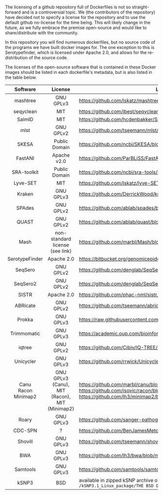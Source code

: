 The licensing of a github repository full of Dockerfiles is not so straight-forward and is a controversial topic. We (the contributors of the repository) have decided not to specify a license for the repository and to use the default github no-license for the time being. This will likely change in the future, as we fully embrace the premise open-source and would like to share/distribute with the community.

In this repository you will find numerous dockerfiles, but no source code of the programs we have built docker images for. The one exception to this is Serotypefinder, which is licensed under Apache 2.0, and allows for the re-distribution of the source code.

The licenses of the open-source software that is contained in these Docker images should be listed in each dockerfile's metadata, but is also listed in the table below.

| Software | License | Link to license |
| :--------: | :-------: | -------- |
| mashtree | GNU GPLv3 | https://github.com/lskatz/mashtree/blob/master/LICENSE |
| seqyclean | MIT | https://github.com/ibest/seqyclean/blob/master/LICENSE |
| SalmID| MIT | https://github.com/hcdenbakker/SalmID/blob/master/LICENSE |
| mlst | GNU GPLv2 | https://github.com/tseemann/mlst/blob/master/LICENSE |
| SKESA | Public Domain | https://github.com/ncbi/SKESA/blob/master/LICENSE |
| FastANI | Apache v2.0 | https://github.com/ParBLiSS/FastANI/blob/master/LICENSE |
| SRA-toolkit | Public Domain | https://github.com/ncbi/sra-tools/blob/master/LICENSE |
| Lyve-SET  | MIT | https://github.com/lskatz/lyve-SET/blob/master/LICENSE |
| Kraken | GNU GPLv3 | https://github.com/DerrickWood/kraken/blob/master/LICENSE |
| SPAdes | GNU GPLv2 | https://github.com/ablab/spades/blob/spades_3.13.0/assembler/LICENSE |
| QUAST | GNU GPLv2 | https://github.com/ablab/quast/blob/master/LICENSE.txt |
| Mash | non-standard license (see link) | https://github.com/marbl/Mash/blob/master/LICENSE.txt |
| SerotypeFinder | Apache 2.0 | https://bitbucket.org/genomicepidemiology/serotypefinder/ |
| SeqSero | GNU GPLv2 | https://github.com/denglab/SeqSero/blob/master/LICENSE |
| SeqSero2 | GNU GPLv2 | https://github.com/denglab/SeqSero2/blob/master/LICENSE |
| SISTR | Apache 2.0 | https://github.com/phac-nml/sistr_cmd/blob/master/LICENSE |
| ABRicate | GNU GPLv2 | https://github.com/tseemann/abricate/blob/master/LICENSE |
| Prokka | GNU GPLv3 | https://raw.githubusercontent.com/tseemann/prokka/master/doc/LICENSE.Prokka |
| Trimmomatic | GNU GPLv3 | https://academic.oup.com/bioinformatics/article/30/15/2114/2390096 |
| iqtree | GNU GPLv2 | https://github.com/Cibiv/IQ-TREE/blob/master/LICENSE |
| Unicycler | GNU GPLv3 | https://github.com/rrwick/Unicycler/blob/master/LICENSE |
| Canu <br/> Racon <br/> Minimap2 | GNU GPLv3 (Canu), <br/> MIT (Racon), <br/> MIT (Minimap2) | https://github.com/marbl/canu/blob/master/README.license.GPL https://github.com/isovic/racon/blob/master/LICENSE https://github.com/lh3/minimap2/blob/master/LICENSE.txt |
| Roary | GNU GPLv3 | https://github.com/sanger-pathogens/Roary/blob/master/GPL-LICENSE |
| CDC-SPN | ? | https://github.com/BenJamesMetcalf/Spn_Scripts_Reference |
| Shovill | GNU GPLv3 | https://github.com/tseemann/shovill/blob/master/LICENSE |
| BWA | GNU GPLv3 | https://github.com/lh3/bwa/blob/master/COPYING |
| Samtools | GNU GPLv3 | https://github.com/samtools/samtools/blob/develop/LICENSE |
| kSNP3 | BSD | available in zipped kSNP archive on sourceforge or in docker image under `/kSNP3.1_Linux_package/THE BSD OPENSOURCE LICENSE.pdf` |
